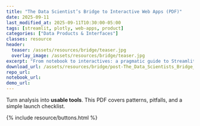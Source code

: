```yaml
---
title: "The Data Scientist’s Bridge to Interactive Web Apps (PDF)"
date: 2025-09-11
last_modified_at: 2025-09-11T10:30:00-05:00
tags: [streamlit, plotly, web-apps, product]
categories: ["Data Products & Interfaces"]
classes: resource
header:
  teaser: /assets/resources/bridge/teaser.jpg
  overlay_image: /assets/resources/bridge/teaser.jpg
excerpt: "From notebook to interactives: a pragmatic guide to Streamlit/Plotly and product-shaped DS work."
download_url: /assets/resources/bridge/post-The_Data_Scientists_Bridge_to_Interactive_Web_Apps.pdf
repo_url:
notebook_url:
demo_url:
---
```


Turn analysis into **usable tools**. This PDF covers patterns, pitfalls, and a simple launch checklist.

{% include resource/buttons.html %}
